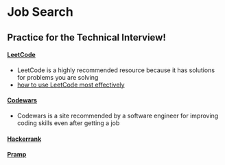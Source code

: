 # Job Search

## Practice for the Technical Interview!
#### [LeetCode](https://leetcode.com/)
- LeetCode is a highly recommended resource because it has solutions for problems you are solving
- [how to use LeetCode most effectively](https://leetcode.com/discuss/career/450215/How-to-use-LeetCode-to-help-yourself-efficiently-and-effectively-(for-beginners))
#### [Codewars](https://www.codewars.com/)
- Codewars is a site recommended by a software engineer for improving coding skills even after getting a job
#### [Hackerrank](https://www.hackerrank.com/)
#### [Pramp](https://www.pramp.com/)
